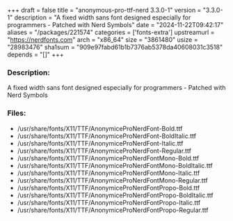 +++
draft = false
title = "anonymous-pro-ttf-nerd 3.3.0-1"
version = "3.3.0-1"
description = "A fixed width sans font designed especially for programmers - Patched with Nerd Symbols"
date = "2024-11-22T09:42:17"
aliases = "/packages/221574"
categories = ['fonts-extra']
upstreamurl = "https://nerdfonts.com"
arch = "x86_64"
size = "3861480"
usize = "28983476"
sha1sum = "909e97fabd61b1b7376ab5378da40608031c3518"
depends = "[]"
+++
### Description: 
A fixed width sans font designed especially for programmers - Patched with Nerd Symbols

### Files: 
* /usr/share/fonts/X11/TTF/AnonymiceProNerdFont-Bold.ttf
* /usr/share/fonts/X11/TTF/AnonymiceProNerdFont-BoldItalic.ttf
* /usr/share/fonts/X11/TTF/AnonymiceProNerdFont-Italic.ttf
* /usr/share/fonts/X11/TTF/AnonymiceProNerdFont-Regular.ttf
* /usr/share/fonts/X11/TTF/AnonymiceProNerdFontMono-Bold.ttf
* /usr/share/fonts/X11/TTF/AnonymiceProNerdFontMono-BoldItalic.ttf
* /usr/share/fonts/X11/TTF/AnonymiceProNerdFontMono-Italic.ttf
* /usr/share/fonts/X11/TTF/AnonymiceProNerdFontMono-Regular.ttf
* /usr/share/fonts/X11/TTF/AnonymiceProNerdFontPropo-Bold.ttf
* /usr/share/fonts/X11/TTF/AnonymiceProNerdFontPropo-BoldItalic.ttf
* /usr/share/fonts/X11/TTF/AnonymiceProNerdFontPropo-Italic.ttf
* /usr/share/fonts/X11/TTF/AnonymiceProNerdFontPropo-Regular.ttf
